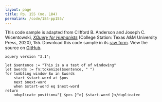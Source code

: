 ```yaml
---
layout: page
title: Pp. 155 (no. 184)
permalink: /code/184-pp155/
---
```


This code sample is adapted from Clifford B. Anderson and Joseph C. Wicentowski, 
[_XQuery for Humanists_](/) (College Station: Texas A&M University Press, 2020), 155. 
Download this code sample in its [raw form](/code/184-pp155/184-pp155.xq).
View the source on [GitHub](https://github.com/coding4humanists/xquery4humanists/blob/release/code/184-pp155/184-pp155.xq).

```xquery
xquery version "3.1";

let $sentence := "This is a a test of of windowing"
let $words := fn:tokenize($sentence, " ")
for tumbling window $w in $words
    start $start-word at $pos
    next $next-word
    when $start-word eq $next-word
return
    <duplicate position="{ $pos }">{ $start-word }</duplicate>
```  

